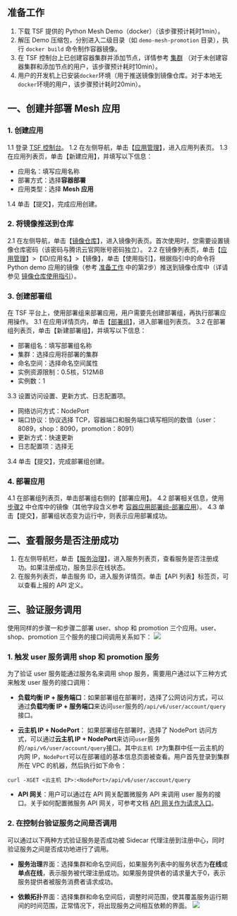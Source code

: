 <span id="zb"></span>
## 准备工作
1. 下载 TSF 提供的 Python Mesh Demo（docker）（该步骤预计耗时1min）。
2. 解压 Demo 压缩包，分别进入二级目录（如 `demo-mesh-promotion` 目录），执行 `docker build` 命令制作容器镜像。
3. 在 TSF 控制台上已创建容器集群并添加节点，详情参考 [集群](https://cloud.tencent.com/document/product/649/13684) （对于未创建容器集群和添加节点的用户，该步骤预计耗时10min）。
4. 用户的开发机上已安装`docker`环境（用于推送镜像到镜像仓库。对于本地无`docker`环境的用户，该步骤预计耗时20min）。

## 一、创建并部署 Mesh 应用
### 1. 创建应用
1.1 登录 [TSF 控制台](https://console.cloud.tencent.com/tsf)。
1.2 在左侧导航，单击【[应用管理](https://console.cloud.tencent.com/tsf/app)】，进入应用列表页。
1.3 在应用列表页，单击【新建应用】，并填写以下信息：
   - 应用名：填写应用名称
   - 部署方式：选择**容器部署**  
   - 应用类型：选择 **Mesh 应用**

1.4 单击【提交】，完成应用创建。

<span id="步骤2"></span>

### 2. 将镜像推送到仓库

2.1  在左侧导航，单击【[镜像仓库](https://console.cloud.tencent.com/tsf/image)】，进入镜像列表页。首次使用时，您需要设置镜像仓库密码（该密码与腾讯云官网账号密码独立）。
2.2 在镜像列表页，单击【[应用管理](https://console.cloud.tencent.com/tsf/app)】>【ID/应用名】>【镜像】，单击【使用指引】，根据指引中的命令将 Python demo 应用的镜像（参考 [准备工作](#zb) 中的第2步）推送到镜像仓库中（详请参见 [镜像仓库使用指引](https://cloud.tencent.com/document/product/649/16695)）。




### 3. 创建部署组
在 TSF 平台上，使用部署组来部署应用，用户需要先创建部署组，再执行部署应用操作。
3.1 在应用详情页内，单击【[部署组](https://console.cloud.tencent.com/tsf/group)】，进入部署组列表页。
3.2 在部署组列表页，单击【新建部署组】，并填写以下信息： 
   - 部署组名：填写部署组名称
   - 集群：选择应用将部署的集群
   - 命名空间：选择命名空间属性
   - 实例资源限制：0.5核，512MiB
   - 实例数：1

3.3 设置访问设置、更新方式、日志配置项。
   - 网络访问方式：NodePort
   - 端口协议：协议选择 TCP，容器端口和服务端口填写相同的数值（user：8089，shop：8090，promotion：8091）
   - 更新方式：快速更新
   - 日志配置项：选择无

3.4 单击【提交】，完成部署组创建。


### 4. 部署应用
4.1 在部署组列表页，单击部署组右侧的【部署应用】。
4.2 部署相关信息，使用 [步骤2](#步骤2) 中仓库中的镜像（其他字段含义参考 [容器应用部署组-部署应用](https://cloud.tencent.com/document/product/649/15525#.E9.83.A8.E7.BD.B2.E5.BA.94.E7.94.A8)）。
4.3  单击【提交】，部署组状态变为运行中，则表示应用部署成功。



## 二、查看服务是否注册成功

1. 在左侧导航栏，单击【[服务治理](https://console.cloud.tencent.com/tsf/service)】，进入服务列表页，查看服务是否注册成功。如果注册成功，服务显示在线状态。
2. 在服务列表页，单击服务 ID，进入服务详情页。单击【API 列表】标签页，可以查看上报的 API 定义。
   


## 三、验证服务调用

使用同样的步骤一和步骤二部署 user、shop 和 promotion 三个应用。user、shop、promotion 三个服务的接口间调用关系如下：
![](https://main.qcloudimg.com/raw/4b4cfb3f587dcca35f975db0c924542a.png)


### 1. 触发 user 服务调用 shop 和 promotion 服务 

为了验证 user 服务能通过服务名来调用 shop 服务，需要用户通过以下三种方式来触发 user 服务的接口调用：

- **负载均衡 IP + 服务端口**：如果部署组在部署时，选择了公网访问方式，可以通过**负载均衡 IP + 服务端口**来访问`user`服务的`/api/v6/user/account/query`接口。

- **云主机 IP + NodePort**： 如果部署组在部署时，选择了 NodePort 访问方式，可以通过**云主机 IP + NodePort**来访问`user`服务的`/api/v6/user/account/query`接口。其中`云主机 IP`为集群中任一云主机的内网 IP，`NodePort`可以在部署组的基本信息页面被查看。用户首先登录到集群所在 VPC 的机器，然后执行如下命令：

```
curl -XGET <云主机 IP>:<NodePort>/api/v6/user/account/query
```

- **API 网关**：用户可以通过在 API 网关配置微服务 API 来调用 user 服务的接口。关于如何配置微服务 API 网关，可参考文档 [API 网关作为请求入口](https://cloud.tencent.com/document/product/649/17644)。

### 2. 在控制台验证服务之间是否调用
可以通过以下两种方式验证服务是否成功被 Sidecar 代理注册到注册中心，同时验证服务之间是否成功地进行了调用。

- **服务治理**界面：选择集群和命名空间后，如果服务列表中的服务状态为**在线**或**单点在线**，表示服务被代理注册成功。如果服务提供者的请求量大于0，表示服务提供者被服务消费者请求成功。
  
- **依赖拓扑**界面：选择集群和命名空间后，调整时间范围，使其覆盖服务运行期间的时间范围，正常情况下，将出现服务之间相互依赖的界面。
![](https://main.qcloudimg.com/raw/6aca4040cf351441da2eaf5f7890902c.png)

